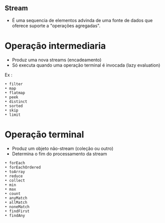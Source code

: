 ## Stream
* É uma sequencia de elementos advinda de uma fonte de  dados que oferece suporte a "operações agregadas".

# Operação intermediaria
* Produz uma nova streams (encadeamento)
* Só executa quando uma operação terminal é invocada (lazy evaluation)

Ex :

```
• filter
• map
• flatmap
• peek
• distinct
• sorted
• skip
• limit 
```

# Operação terminal 
* Produz um objeto não-stream (coleção ou outro)
* Determina o fim do processamento da stream

```
• forEach
• forEachOrdered
• toArray
• reduce
• collect
• min
• max
• count
• anyMatch 
• allMatch 
• noneMatch
• findFirst
• findAny 
```

